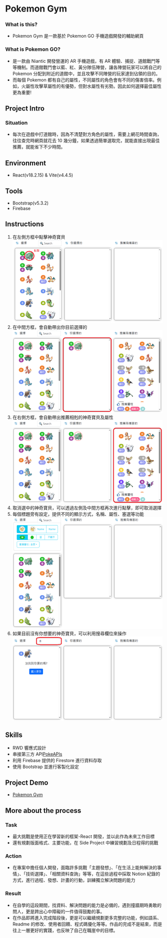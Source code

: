 # Pokemon Gym

### What is this?

-   Pokemon Gym 是一款基於 Pokemon GO 手機遊戲開發的輔助網頁

### What is Pokemon GO?

-   是一款由 Niantic 開發營運的 AR 手機遊戲，有 AR 體驗、捕捉、道館戰鬥等等機制。而道館戰鬥會以藍、紅、黃分隊伍陣營，讓各陣營玩家可以將自己的 Pokemon 分配到附近的道館中，並且攻擊不同陣營的玩家達到佔領的目的。
-   而每個 Pokemon 都有自己的屬性，不同屬性的角色會有不同的傷害倍率。例如，火屬性攻擊草屬性的有優勢，但對水屬性有劣勢。因此如何選擇最佳屬性更為重要!

## Project Intro

### Situation

-   每次在遊戲中打道館時，因為不清楚對方角色的屬性，需要上網花時間查詢，往往查完時網頁就花去 10 幾分鐘，如果透過簡單選取完，就能直接出現最佳推薦，就能省下不少時間。

## Environment

-   React(v18.2.15) & Vite(v4.4.5)

## Tools

-   Bootstrap(v5.3.2)
-   Firebase

## Instructions

1. 在左側方框中點擊神奇寶貝
   ![選擇](src/images/instruction-1.png)
2. 在中間方框，會自動帶出你目前選擇的
   ![目前選擇](src/images/instruction-2.png)
3. 在右側方框，會自動帶出推薦相剋的神奇寶貝及屬性
   ![推薦相剋](src/images/instruction-3.png)
4. 取消選中的神奇寶貝，可以透過左側及中間方框再次進行點擊，即可取消選擇
5. 每個標題旁有設定，提供不同的顯示方式，名稱、屬性、塞選等功能
   ![設定功能](src/images/instruction-5.png)
6. 如果目前沒有你想要的神奇寶貝，可以利用搜尋欄位來操作
   ![搜尋功能](src/images/instruction-6.png)

## Skills

-   RWD 響應式設計
-   串接第三方 API[PokeAPIs](https://pokeapi.co/)
-   利用 Firebase 提供的 Firestore 進行資料存取
-   使用 Bootstrap 並進行客製化設定

## Project Demo

-   [Pokemon Gym](https://doubletian-tw.github.io/pokemon-Gym/)

## More about the process

### Task

-   最大挑戰是使用正在學習新的框架-React 開發，並以此作為未來工作目標
-   還有規劃版面格式、主要功能，在 Side Project 中練習規劃及日程得的挑戰

### Action

-   在專案中擔任個人開發，面臨許多挑戰「主題發想」、「在生活上能夠解決的事情」、「技術選擇」、「相關資料查詢」等等，在這些過程中採取 Notion 紀錄的方式，進行過程、發想、計畫的行動，訓練獨立解決問題的能力

### Result

-   在自學的這段期間，找資料、解決問題的能力是必備的，遇到撞牆期時勇敢的問人，更是跨出心中障礙的一件值得鼓勵的事。
-   在作品即將進入完成階段後，更是可以繼續規劃更多完整的功能，例如語系、Readme 的修改、使用者回饋、程式碼優化等等。作品的完成不是結束，而是往上一層更好的實踐，也反映了自己在職崖中的目標。
